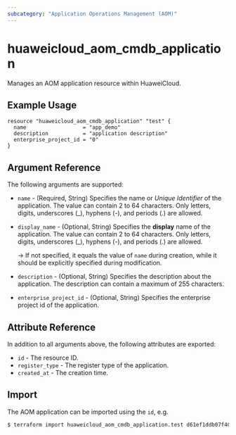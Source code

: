 ```yaml
---
subcategory: "Application Operations Management (AOM)"
---
```


# huaweicloud_aom_cmdb_application

Manages an AOM application resource within HuaweiCloud.

## Example Usage

```hcl
resource "huaweicloud_aom_cmdb_application" "test" {
  name                  = "app_demo"
  description           = "application description"
  enterprise_project_id = "0"
}
```

## Argument Reference

The following arguments are supported:

* `name` - (Required, String) Specifies the name or *Unique Identifier* of the application. The value can contain
  2 to 64 characters. Only letters, digits, underscores (_), hyphens (-), and periods (.) are allowed.

* `display_name` - (Optional, String) Specifies the **display** name of the application. The value can contain
  2 to 64 characters. Only letters, digits, underscores (_), hyphens (-), and periods (.) are allowed.

  -> If not specified, it equals the value of `name` during creation, while it should be explicitly specified during modification.

* `description` - (Optional, String) Specifies the description about the application.
  The description can contain a maximum of 255 characters.

* `enterprise_project_id` - (Optional, String) Specifies the enterprise project id of the application.

## Attribute Reference

In addition to all arguments above, the following attributes are exported:

* `id` - The resource ID.
* `register_type` - The register type of the application.
* `created_at` - The creation time.

## Import

The AOM application can be imported using the `id`, e.g.

```bash
$ terraform import huaweicloud_aom_cmdb_application.test d61ef1ddb07f40e381ee37a000512caa
```
